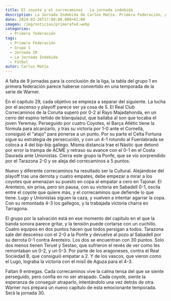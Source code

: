 ```yaml
---
title: El coyote y el correcaminos - La jornada indebida
description: La Jornada Indebida de Carlos Matía. Primera Federación, grupo 1, jornada 29.
date: 2024-03-26T17:00:00.000+01:00
imagen: /img/noticias/primerafed.webp
categorias:
  - Primera federación
tags:
  - Primera Federación
  - Grupo 1
  - Jornada 29
  - La Jornada Indebida
  - Fútbol
autor: Carlos Matía
---
```


A falta de 9 jornadas para la conclusión de la liga, la tabla del grupo 1 en primera federación parece haberse convertido en una temporada de la serie de Warner.

En el capitulo 29, cada objetivo se empieza a separar del siguiente. La lucha por el ascenso y playoff parece ser ya cosa de 5. El Real Club Correcaminos de la Coruña superó por 0-2 al Rayo Majadahonda, en un cerro del espino teñido de blanquiazul, que bailaba al son que tocaba el joven Yeremay. Perseguido por cuatro Coyotes, el Barça Atlétic tiene la fórmula para alcanzarlo, y tras su victoria por 1-0 ante el Cornellá, consiguió el “atajo” para ponerse a un punto. Por su parte el Celta Fortuna sigue su estrategia de persecución, y con un 4-1 rotundo al Fuenlabrada se coloca a 4 del bip-bip gallego. Misma distancia trae el Nástic que detonó por error la trampa de ACME y retraso su avance con el 0-1 en el Costa Daurada ante Unionistas. Cierra este grupo la Ponfe, que se vio sorprendido por el Tarazona 2-0 y se aleja del correcaminos a 5 puntos.

Nuevo y diferente correcaminos ha resultado ser la Cultural. Alejándose del playoff tras una derrota y cuatro empates, debe empezar a mirar a los coyotes que amenazan su puesto en copa al empatar a cero en Tajonar. El Arenteiro, sin prisa, pero sin pausa, con su victoria en Sabadell 0-1, oscila entre el coyote que quiere más, y el correcaminos que defiende lo que tiene. Lugo y Unionistas siguen la caza, y vuelven a intentar agarrar la copa. Con su remontada 4-3 los gallegos, y la trabajada victoria charra en Tarragona.

El grupo por la salvación está en ese momento del capítulo en el que la banda sonora parece gritar, y la tensión puede cortarse con un cuchillo. Cuatro equipos en dos puntos hacen que todos persigan a todos. Tarazona sale del descenso con el 2-0 a la Ponfe y devuelve al pozo al Sabadell por su derrota 0-1 contra Arenteiro. Los dos se encuentran con 30 puntos. Solo dos menos tienen Teruel y Sestao, que sufrieron el revés de ver como les remontaban un 0-2, y un 0-3. Por parte de los aragoneses, contra el Real Sociedad B, que consiguió empatar a 2. Y de los vascos, que vieron como el Lugo, lograba la victoria con el misil de Aguza para el 4-3.

Faltan 9 entregas. Cada correcaminos vive la calma tensa del que se siente perseguido, pero confía en no ser atrapado. Cada coyote, siente la esperanza de conseguir atraparlo, intentándolo una vez detrás de otra. Warner nos prepara un nuevo capítulo de esta emocionante temporada. Será la jornada 30.
